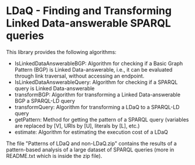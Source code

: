 # LDaQ - Finding and Transforming Linked Data-answerable SPARQL queries

This library provides the following algorithms:
- IsLinkedDataAnswerableBGP: Algorithm for checking if a Basic Graph Pattern (BGP) is Linked Data-answerable, i.e., it can be evaluated through link traversal, without accessing an endpoint.
- IsLinkedDataAnswerableQuery: Algorithm for checking if a SPARQL query is Linked Data-answerable 
- transformBGP: Algorithm for transforming a Linked Data-answerable BGP a SPARQL-LD query
- transformQuery: Algorithm for transforming a LDaQ to a SPARQL-LD query
- getPattern: Method for getting the pattern of a SPARQL query (variables are replaced by [V], URIs by [U], literals by [L], etc.)
- estimate: Algorithm for estimating the execution cost of a LDaQ

The file "Patterns of LDaQ and non-LDaQ.zip" contains the results of a pattern-based analysis of a large dataset of SPARQL queries (more in README.txt which is inside the zip file).
